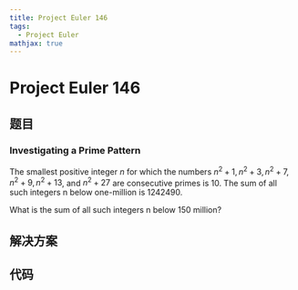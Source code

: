 ```yaml
---
title: Project Euler 146
tags:
  - Project Euler
mathjax: true
---
```

<escape><!-- more --></escape>
    


# Project Euler 146
## 题目
### Investigating a Prime Pattern
The smallest positive integer $n$ for which the numbers $n^2+1, n^2+3, n^2+7, n^2+9, n^2+13$, and $n^2+27$ are consecutive primes is $10$. The sum of all such integers n below one-million is $1242490$.

What is the sum of all such integers n below $150$ million?


## 解决方案


## 代码


